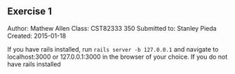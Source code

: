 Exercise 1
-----------
Author: Mathew Allen
Class: CST82333 350
Submitted to: Stanley Pieda
Created: 2015-01-18 

If you have rails installed, run `rails server -b 127.0.0.1` and navigate to localhost:3000 or 127.0.0.1:3000 in the browser of your choice.
If you do not have rails installed